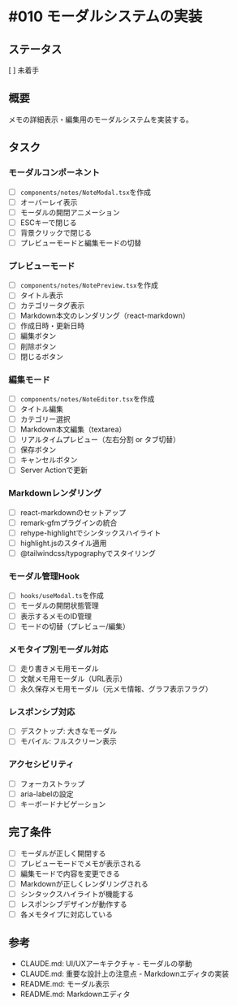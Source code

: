 # #010 モーダルシステムの実装

## ステータス
[ ] 未着手

## 概要
メモの詳細表示・編集用のモーダルシステムを実装する。

## タスク

### モーダルコンポーネント
- [ ] `components/notes/NoteModal.tsx`を作成
- [ ] オーバーレイ表示
- [ ] モーダルの開閉アニメーション
- [ ] ESCキーで閉じる
- [ ] 背景クリックで閉じる
- [ ] プレビューモードと編集モードの切替

### プレビューモード
- [ ] `components/notes/NotePreview.tsx`を作成
- [ ] タイトル表示
- [ ] カテゴリータグ表示
- [ ] Markdown本文のレンダリング（react-markdown）
- [ ] 作成日時・更新日時
- [ ] 編集ボタン
- [ ] 削除ボタン
- [ ] 閉じるボタン

### 編集モード
- [ ] `components/notes/NoteEditor.tsx`を作成
- [ ] タイトル編集
- [ ] カテゴリー選択
- [ ] Markdown本文編集（textarea）
- [ ] リアルタイムプレビュー（左右分割 or タブ切替）
- [ ] 保存ボタン
- [ ] キャンセルボタン
- [ ] Server Actionで更新

### Markdownレンダリング
- [ ] react-markdownのセットアップ
- [ ] remark-gfmプラグインの統合
- [ ] rehype-highlightでシンタックスハイライト
- [ ] highlight.jsのスタイル適用
- [ ] @tailwindcss/typographyでスタイリング

### モーダル管理Hook
- [ ] `hooks/useModal.ts`を作成
- [ ] モーダルの開閉状態管理
- [ ] 表示するメモのID管理
- [ ] モードの切替（プレビュー/編集）

### メモタイプ別モーダル対応
- [ ] 走り書きメモ用モーダル
- [ ] 文献メモ用モーダル（URL表示）
- [ ] 永久保存メモ用モーダル（元メモ情報、グラフ表示フラグ）

### レスポンシブ対応
- [ ] デスクトップ: 大きなモーダル
- [ ] モバイル: フルスクリーン表示

### アクセシビリティ
- [ ] フォーカストラップ
- [ ] aria-labelの設定
- [ ] キーボードナビゲーション

## 完了条件
- [ ] モーダルが正しく開閉する
- [ ] プレビューモードでメモが表示される
- [ ] 編集モードで内容を変更できる
- [ ] Markdownが正しくレンダリングされる
- [ ] シンタックスハイライトが機能する
- [ ] レスポンシブデザインが動作する
- [ ] 各メモタイプに対応している

## 参考
- CLAUDE.md: UI/UXアーキテクチャ - モーダルの挙動
- CLAUDE.md: 重要な設計上の注意点 - Markdownエディタの実装
- README.md: モーダル表示
- README.md: Markdownエディタ
